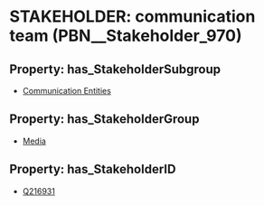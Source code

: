 # STAKEHOLDER: __communication team__ (PBN__Stakeholder_970)

## Property: has_StakeholderSubgroup

* [Communication Entities](PBN__StakeholderSubgroup_34)

## Property: has_StakeholderGroup

* [Media](PBN__StakeholderGroup_3)

## Property: has_StakeholderID

* [Q216931](Q216931)

